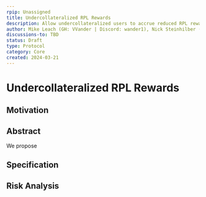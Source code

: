 ```yaml
---
rpip: Unassigned
title: Undercollateralized RPL Rewards
description: Allow undercollateralized users to accrue reduced RPL rewards
author: Mike Leach (GH: VVander | Discord: wander1), Nick Steinhilber (Discord: nicks11)
discussions-to: TBD
status: Draft
type: Protocol
category: Core
created: 2024-03-21
---
```


# Undercollateralized RPL Rewards

## Motivation

## Abstract

We propose

## Specification

## Risk Analysis
